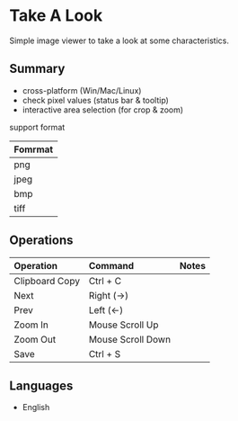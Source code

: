 Take A Look
==============

Simple image viewer to take a look at some characteristics.


## Summary
 - cross-platform (Win/Mac/Linux)
 - check pixel values (status bar & tooltip)
 - interactive area selection (for crop & zoom)

support format

|    Fomrmat     |
|:---------------|
| png            |
| jpeg           |
| bmp            |
| tiff           |



## Operations
|    Operation   |      Command       | Notes          |
|:---------------|:-------------------|:---------------|
| Clipboard Copy | Ctrl + C           |                |
| Next           | Right (->)         |                |
| Prev           | Left  (<-)         |                |
| Zoom In        | Mouse Scroll Up    |                |
| Zoom Out       | Mouse Scroll Down  |                |
| Save           | Ctrl + S           |                |



## Languages
 - English

